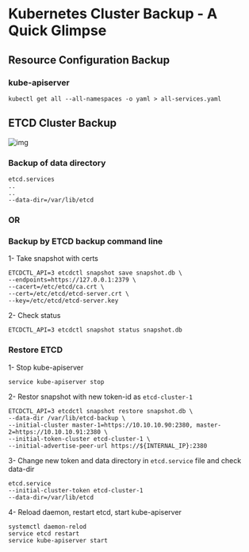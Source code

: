# Kubernetes Cluster Backup - A Quick Glimpse
## Resource Configuration Backup
### kube-apiserver
```
kubectl get all --all-namespaces -o yaml > all-services.yaml
```

## ETCD Cluster Backup
![img](https://raw.githubusercontent.com/apurvabhandari/kubernetes/master/etcd.png) <br>
### Backup of data directory
```
etcd.services
..
..
--data-dir=/var/lib/etcd
```
### OR

 ### Backup by ETCD backup command line 
 1- Take snapshot with certs
```
ETCDCTL_API=3 etcdctl snapshot save snapshot.db \
--endpoints=https://127.0.0.1:2379 \
--cacert=/etc/etcd/ca.crt \
--cert=/etc/etcd/etcd-server.crt \
--key=/etc/etcd/etcd-server.key
```
2- Check status
```
ETCDCTL_API=3 etcdctl snapshot status snapshot.db
```
### Restore ETCD
1- Stop kube-apiserver
```
service kube-apiserver stop
```
2- Restor snapshot with new token-id as ``` etcd-cluster-1 ``` 
```
ETCDCTL_API=3 etcdctl snapshot restore snapshot.db \
--data-dir /var/lib/etcd-backup \
--initial-cluster master-1=https://10.10.10.90:2380, master-2=https://10.10.10.91:2380 \
--initial-token-cluster etcd-cluster-1 \
--initial-advertise-peer-url https://${INTERNAL_IP}:2380
```
3- Change new token and data directory in ```etcd.service``` file  and check data-dir
```
etcd.service
--initial-cluster-token etcd-cluster-1
--data-dir=/var/lib/etcd
```
4- Reload daemon, restart etcd, start kube-apiserver
```
systemctl daemon-relod
service etcd restart
service kube-apiserver start
```
